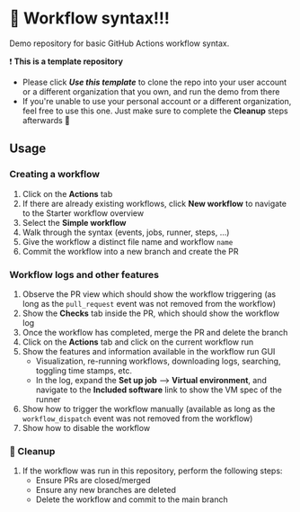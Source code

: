 # :rocket: Workflow syntax!!!

Demo repository for basic GitHub Actions workflow syntax.

:exclamation: **This is a template repository**
  - Please click ***Use this template*** to clone the repo into your user account or a different organization that you own, and run the demo from there
  - If you're unable to use your personal account or a different organization, feel free to use this one. Just make sure to complete the **Cleanup** steps afterwards :house_with_garden:

## Usage 

### Creating a workflow

1. Click on the **Actions** tab
1. If there are already existing workflows, click **New workflow** to navigate to the Starter workflow overview
1. Select the **Simple workflow** 
1. Walk through the syntax (events, jobs, runner, steps, ...)
1. Give the workflow a distinct file name and workflow `name` 
1. Commit the workflow into a new branch and create the PR

### Workflow logs and other features

1. Observe the PR view which should show the workflow triggering (as long as the `pull_request` event was not removed from the workflow)
1. Show the **Checks** tab inside the PR, which should show the workflow log
1. Once the workflow has completed, merge the PR and delete the branch
1. Click on the **Actions** tab and click on the current workflow run
1. Show the features and information available in the workflow run GUI
    - Visualization, re-running workflows, downloading logs, searching, toggling time stamps, etc.
    - In the log, expand the **Set up job** --> **Virtual environment**, and navigate to the **Included software** link to show the VM spec of the runner
1. Show how to trigger the workflow manually (available as long as the `workflow_dispatch` event was not removed from the workflow)
1. Show how to disable the workflow

### :house_with_garden: Cleanup

1. If the workflow was run in this repository, perform the following steps:
    - Ensure PRs are closed/merged
    - Ensure any new branches are deleted
    - Delete the workflow and commit to the main branch

